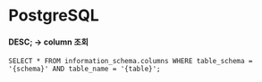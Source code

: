 # PostgreSQL

#### DESC; -> column 조회
`SELECT * FROM information_schema.columns WHERE table_schema = '{schema}' AND table_name = '{table}';`

